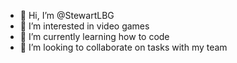 - 👋 Hi, I’m @StewartLBG
- 👀 I’m interested in video games
- 🌱 I’m currently learning how to code
- 💞️ I’m looking to collaborate on tasks with my team

<!---
StewartLBG/StewartLBG is a ✨ special ✨ repository because its `README.md` (this file) appears on your GitHub profile.
You can click the Preview link to take a look at your changes.
--->
